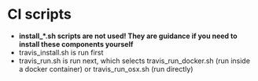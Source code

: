 # CI scripts


* **install_\*.sh scripts are not used! They are guidance if you need to install these components yourself**
* travis_install.sh is run first
* travis_run.sh is run next, which selects travis_run_docker.sh (run inside a docker container) or travis_run_osx.sh (run directly)
